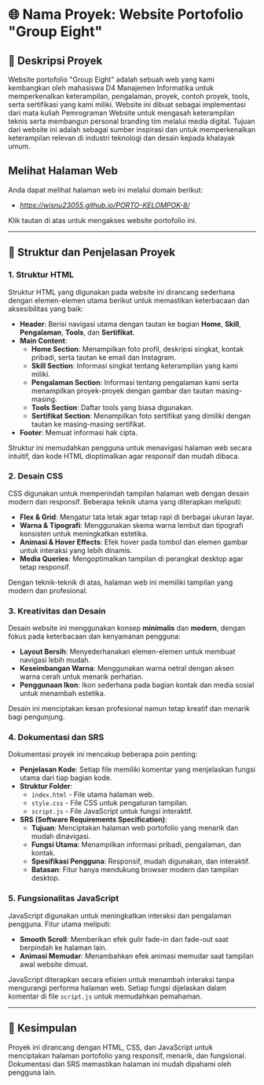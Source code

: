 # 🌐 Nama Proyek: Website Portofolio "Group Eight"

## 📖 Deskripsi Proyek
Website portofolio "Group Eight" adalah sebuah web yang kami kembangkan oleh mahasiswa D4 Manajemen Informatika untuk memperkenalkan keterampilan, pengalaman, proyek, contoh proyek, tools, serta sertifikasi yang kami miliki. Website ini dibuat sebagai implementasi dari mata kuliah Pemrograman Website untuk mengasah keterampilan teknis serta membangun personal branding tim melalui media digital.
Tujuan dari website ini adalah sebagai sumber inspirasi dan untuk memperkenalkan keterampilan relevan di industri teknologi dan desain kepada khalayak umum.

## Melihat Halaman Web
Anda dapat melihat halaman web ini melalui domain berikut:
- *https://wisnu23055.github.io/PORTO-KELOMPOK-8/*

Klik tautan di atas untuk mengakses website portofolio ini.


---

## 📌 Struktur dan Penjelasan Proyek

### 1. Struktur HTML
   Struktur HTML yang digunakan pada website ini dirancang sederhana dengan elemen-elemen utama berikut untuk memastikan keterbacaan dan aksesibilitas yang baik:

   - **Header**: Berisi navigasi utama dengan tautan ke bagian **Home**, **Skill**, **Pengalaman**, **Tools**, dan **Sertifikat**.
   - **Main Content**:
     - **Home Section**: Menampilkan foto profil, deskripsi singkat, kontak pribadi, serta tautan ke email dan Instagram.
     - **Skill Section**: Informasi singkat tentang keterampilan yang kami miliki.
     - **Pengalaman Section**: Informasi tentang pengalaman kami serta menampilkan proyek-proyek dengan gambar dan tautan masing-masing.
     - **Tools Section**: Daftar tools yang biasa digunakan.
     - **Sertifikat Section**: Menampilkan foto sertifikat yang dimiliki dengan tautan ke masing-masing sertifikat.
   - **Footer**: Memuat informasi hak cipta.

   Struktur ini memudahkan pengguna untuk menavigasi halaman web secara intuitif, dan kode HTML dioptimalkan agar responsif dan mudah dibaca.

### 2. Desain CSS
   CSS digunakan untuk memperindah tampilan halaman web dengan desain modern dan responsif. Beberapa teknik utama yang diterapkan meliputi:

   - **Flex & Grid**: Mengatur tata letak agar tetap rapi di berbagai ukuran layar.
   - **Warna & Tipografi**: Menggunakan skema warna lembut dan tipografi konsisten untuk meningkatkan estetika.
   - **Animasi & Hover Effects**: Efek hover pada tombol dan elemen gambar untuk interaksi yang lebih dinamis.
   - **Media Queries**: Mengoptimalkan tampilan di perangkat desktop agar tetap responsif.

   Dengan teknik-teknik di atas, halaman web ini memiliki tampilan yang modern dan profesional.

### 3. Kreativitas dan Desain
   Desain website ini menggunakan konsep **minimalis** dan **modern**, dengan fokus pada keterbacaan dan kenyamanan pengguna:

   - **Layout Bersih**: Menyederhanakan elemen-elemen untuk membuat navigasi lebih mudah.
   - **Keseimbangan Warna**: Menggunakan warna netral dengan aksen warna cerah untuk menarik perhatian.
   - **Penggunaan Ikon**: Ikon sederhana pada bagian kontak dan media sosial untuk menambah estetika.

   Desain ini menciptakan kesan profesional namun tetap kreatif dan menarik bagi pengunjung.

### 4. Dokumentasi dan SRS
   Dokumentasi proyek ini mencakup beberapa poin penting:

   - **Penjelasan Kode**: Setiap file memiliki komentar yang menjelaskan fungsi utama dari tiap bagian kode.
   - **Struktur Folder**:
     - `index.html` - File utama halaman web.
     - `style.css` - File CSS untuk pengaturan tampilan.
     - `script.js` - File JavaScript untuk fungsi interaktif.
   - **SRS (Software Requirements Specification)**:
     - **Tujuan**: Menciptakan halaman web portofolio yang menarik dan mudah dinavigasi.
     - **Fungsi Utama**: Menampilkan informasi pribadi, pengalaman, dan kontak.
     - **Spesifikasi Pengguna**: Responsif, mudah digunakan, dan interaktif.
     - **Batasan**: Fitur hanya mendukung browser modern dan tampilan desktop.

### 5. Fungsionalitas JavaScript
   JavaScript digunakan untuk meningkatkan interaksi dan pengalaman pengguna. Fitur utama meliputi:

   - **Smooth Scroll**: Memberikan efek gulir fade-in dan fade-out saat berpindah ke halaman lain.
   - **Animasi Memudar**: Menambahkan efek animasi memudar saat tampilan awal website dimuat.

   JavaScript diterapkan secara efisien untuk menambah interaksi tanpa mengurangi performa halaman web. Setiap fungsi dijelaskan dalam komentar di file `script.js` untuk memudahkan pemahaman.

---

## 📜 Kesimpulan
Proyek ini dirancang dengan HTML, CSS, dan JavaScript untuk menciptakan halaman portofolio yang responsif, menarik, dan fungsional. Dokumentasi dan SRS memastikan halaman ini mudah dipahami oleh pengguna lain.
